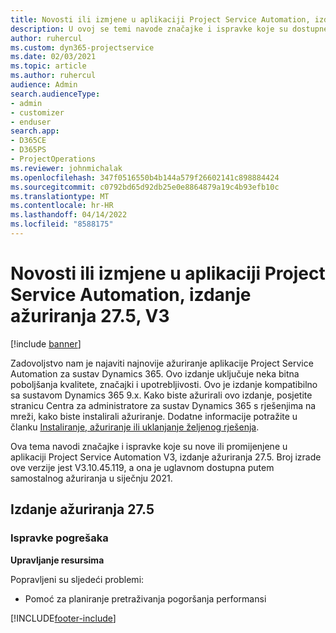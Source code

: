 ```yaml
---
title: Novosti ili izmjene u aplikaciji Project Service Automation, izdanje ažuriranja 27.5, hitni popravak, V3
description: U ovoj se temi navode značajke i ispravke koje su dostupne u izdanju ažuriranja 27.5. hitnog popravka aplikacije Project Service Automation, V3.
author: ruhercul
ms.custom: dyn365-projectservice
ms.date: 02/03/2021
ms.topic: article
ms.author: ruhercul
audience: Admin
search.audienceType:
- admin
- customizer
- enduser
search.app:
- D365CE
- D365PS
- ProjectOperations
ms.reviewer: johnmichalak
ms.openlocfilehash: 347f0516550b4b144a579f26602141c898884424
ms.sourcegitcommit: c0792bd65d92db25e0e8864879a19c4b93efb10c
ms.translationtype: MT
ms.contentlocale: hr-HR
ms.lasthandoff: 04/14/2022
ms.locfileid: "8588175"
---
```

# <a name="whats-new-or-changed-in-project-service-automation-update-release-275-v3"></a>Novosti ili izmjene u aplikaciji Project Service Automation, izdanje ažuriranja 27.5, V3

[!include [banner](../includes/psa-now-project-operations.md)]

Zadovoljstvo nam je najaviti najnovije ažuriranje aplikacije Project Service Automation za sustav Dynamics 365. Ovo izdanje uključuje neka bitna poboljšanja kvalitete, značajki i upotrebljivosti. Ovo je izdanje kompatibilno sa sustavom Dynamics 365 9.x. Kako biste ažurirali ovo izdanje, posjetite stranicu Centra za administratore za sustav Dynamics 365 s rješenjima na mreži, kako biste instalirali ažuriranje. Dodatne informacije potražite u članku [Instaliranje, ažuriranje ili uklanjanje željenog rješenja](/power-platform/admin/install-remove-preferred-solution).

Ova tema navodi značajke i ispravke koje su nove ili promijenjene u aplikaciji Project Service Automation V3, izdanje ažuriranja 27.5. Broj izrade ove verzije jest V3.10.45.119, a ona je uglavnom dostupna putem samostalnog ažuriranja u siječnju 2021.

## <a name="update-release-275"></a>Izdanje ažuriranja 27.5

### <a name="bug-fixes"></a>Ispravke pogrešaka


**Upravljanje resursima**

Popravljeni su sljedeći problemi:

- Pomoć za planiranje pretraživanja pogoršanja performansi


[!INCLUDE[footer-include](../includes/footer-banner.md)]
